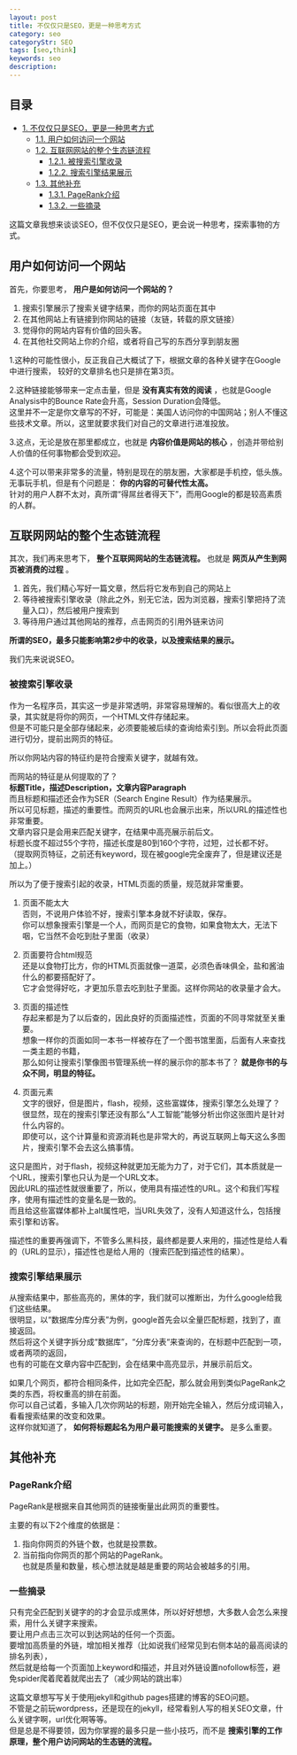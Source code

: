 ```yaml
---
layout: post
title: 不仅仅只是SEO，更是一种思考方式
category: seo
categoryStr: SEO
tags: [seo,think]
keywords: seo
description: 
---
```


<div id="table-of-contents">
<h2>目录</h2>
<div id="text-table-of-contents">
<ul>
<li><a href="#sec-1">1. 不仅仅只是SEO，更是一种思考方式</a>
<ul>
<li><a href="#sec-1-1">1.1. 用户如何访问一个网站</a></li>
<li><a href="#sec-1-2">1.2. 互联网网站的整个生态链流程</a>
<ul>
<li><a href="#sec-1-2-1">1.2.1. 被搜索引擎收录</a></li>
<li><a href="#sec-1-2-2">1.2.2. 搜索引擎结果展示</a></li>
</ul>
</li>
<li><a href="#sec-1-3">1.3. 其他补充</a>
<ul>
<li><a href="#sec-1-3-1">1.3.1. PageRank介绍</a></li>
<li><a href="#sec-1-3-2">1.3.2. 一些摘录</a></li>
</ul>
</li>
</ul>
</li>
</ul>
</div>
</div>


这篇文章我想来谈谈SEO，但不仅仅只是SEO，更会说一种思考，探索事物的方式。  

## 用户如何访问一个网站<a id="sec-1-1" name="sec-1-1"></a>

首先，你要思考， **用户是如何访问一个网站的？**  
1. 搜索引擎展示了搜索关键字结果，而你的网站页面在其中  
2. 在其他网站上有链接到你网站的链接（友链，转载的原文链接）  
3. 觉得你的网站内容有价值的回头客。  
4. 在其他社交网站上你的介绍，或者将自己写的东西分享到朋友圈  

1.这种的可能性很小，反正我自己大概试了下，根据文章的各种关键字在Google中进行搜索， 较好的文章排名也只是排在第3页。  

2.这种链接能够带来一定点击量，但是 **没有真实有效的阅读** ，也就是Google Analysis中的Bounce Rate会升高，Session Duration会降低。  
这里并不一定是你文章写的不好，可能是：美国人访问你的中国网站；别人不懂这些技术文章。所以，这里就要求我们对自己的文章进行进准投放。  

3.这点，无论是放在那里都成立，也就是 **内容价值是网站的核心** ，创造并带给别人价值的任何事物都会受到欢迎。  

4.这个可以带来非常多的流量，特别是现在的朋友圈，大家都是手机控，低头族。无事玩手机，但是有个问题是： **你的内容的可替代性太高。**  
针对的用户人群不太对，真所谓“得屌丝者得天下”，而用Google的都是较高素质的人群。  

## 互联网网站的整个生态链流程<a id="sec-1-2" name="sec-1-2"></a>

其次，我们再来思考下， **整个互联网网站的生态链流程。** 也就是 **网页从产生到网页被消费的过程** 。  
1. 首先，我们精心写好一篇文章，然后将它发布到自己的网站上  
2. 等待被搜索引擎收录（除此之外，别无它法，因为浏览器，搜索引擎把持了流量入口），然后被用户搜索到    
3. 等待用户通过其他网站的推荐，点击网页的引用外链来访问  

**所谓的SEO，最多只能影响第2步中的收录，以及搜索结果的展示。**  

我们先来说说SEO。  

### 被搜索引擎收录<a id="sec-1-2-1" name="sec-1-2-1"></a>

作为一名程序员，其实这一步是非常透明，非常容易理解的。看似很高大上的收录，其实就是将你的网页，一个HTML文件存储起来。  
但是不可能只是全部存储起来，必须要能被后续的查询给索引到。所以会将此页面进行切分，提前出网页的特征。  

所以你网站内容的特征约是符合搜索关键字，就越有效。  

而网站的特征是从何提取的了？  
**标题Title，描述Description，文章内容Paragraph**  
而且标题和描述还会作为SER（Search Engine Result）作为结果展示。  
所以可见标题，描述的重要性。而网页的URL也会展示出来，所以URL的描述性也非常重要。  
文章内容只是会用来匹配关键字，在结果中高亮展示前后文。  
标题长度不超过55个字符，描述长度是80到160个字符，过短，过长都不好。  
（提取网页特征，之前还有keyword，现在被google完全废弃了，但是建议还是加上。）  

所以为了便于搜索引起的收录，HTML页面的质量，规范就非常重要。  
1. 页面不能太大  
否则，不说用户体验不好，搜索引擎本身就不好读取，保存。  
你可以想象搜索引擎是一个人，而网页是它的食物，如果食物太大，无法下咽，它当然不会吃到肚子里面（收录）  

2. 页面要符合html规范  
还是以食物打比方，你的HTML页面就像一道菜，必须色香味俱全，盐和酱油什么的都要搭配好了。     
它才会觉得好吃，才更加乐意去吃到肚子里面。这样你网站的收录量才会大。   

3. 页面的描述性    
存起来都是为了以后查的，因此良好的页面描述性，页面的不同寻常就至关重要。  
想象一样你的页面如同一本书一样被存在了一个图书馆里面，后面有人来查找一类主题的书籍，  
那么如何让搜索引擎像图书管理系统一样的展示你的那本书了？ **就是你书的与众不同，明显的特征。**  

4. 页面元素    
文字的很好，但是图片，flash，视频，这些富媒体，搜索引擎怎么处理了？  
很显然，现在的搜索引擎还没有那么“人工智能”能够分析出你这张图片是针对什么内容的。  
即使可以，这个计算量和资源消耗也是非常大的，再说互联网上每天这么多图片，搜索引擎不会去这么搞事情。  

这只是图片，对于flash，视频这种就更加无能为力了，对于它们，其本质就是一个URL，搜索引擎也只认为是一个URL文本。  
因此URL的描述性就很重要了，所以，使用具有描述性的URL。这个和我们写程序，使用有描述性的变量名是一致的。  
而且给这些富媒体都补上alt属性吧，当URL失效了，没有人知道这什么，包括搜索引擎和访客。 

描述性的重要再强调下，不管多么黑科技，最终都是要人来用的，描述性是给人看的（URL的显示），描述性也是给人用的（搜索匹配到描述性的结果）。  

### 搜索引擎结果展示<a id="sec-1-2-2" name="sec-1-2-2"></a>

从搜索结果中，那些高亮的，黑体的字，我们就可以推断出，为什么google给我们这些结果。  
很明显，以“数据库分库分表”为例，google首先会以全量匹配标题，找到了，直接返回。  
然后将这个关键字拆分成“数据库”，“分库分表“来查询的，在标题中匹配到一项，或者两项的返回，  
也有的可能在文章内容中匹配到，会在结果中高亮显示，并展示前后文。  

如果几个网页，都符合相同条件，比如完全匹配，那么就会用到类似PageRank之类的东西，将权重高的排在前面。   
你可以自己试着，多输入几次你网站的标题，刚开始完全输入，然后分成词输入，看看搜索结果的改变和效果。  
这样你就知道了， **如何将标题起名为用户最可能搜索的关键字。** 是多么重要。  

## 其他补充<a id="sec-1-3" name="sec-1-3"></a>

### PageRank介绍<a id="sec-1-3-1" name="sec-1-3-1"></a>

PageRank是根据来自其他网页的链接衡量出此网页的重要性。  

主要的有以下2个维度的依据是：  
1. 指向你网页的外链个数，也就是投票数。  
2. 当前指向你网页的那个网站的PageRank。  
也就是质量和数量，核心想法就是越是重要的网站会被越多的引用。  

### 一些摘录<a id="sec-1-3-2" name="sec-1-3-2"></a>

只有完全匹配到关键字的的才会显示成黑体，所以好好想想，大多数人会怎么来搜索，用什么关键字来搜索。  
要让用户点击三次可以到达网站的任何一个页面。  
要增加高质量的外链，增加相关推荐（比如说我们经常见到右侧本站的最高阅读的排名列表），  
然后就是给每一个页面加上keyword和描述，并且对外链设置nofollow标签，避免spider爬着爬着就爬出去了（减少网站的跳出率）  

这篇文章想写写关于使用jekyll和github pages搭建的博客的SEO问题。  
不管是之前玩wordpress，还是现在的jekyll，经常看别人写的相关SEO文章，什么关键字啊，url优化啊等等。  
但是总是不得要领，因为你掌握的最多只是一些小技巧，而不是 **搜索引擎的工作原理，整个用户访问网站的生态链的流程。**  
